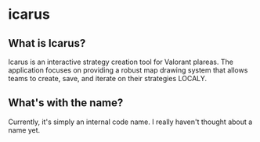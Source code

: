 

# icarus

## What is Icarus?
Icarus is an interactive strategy creation tool for Valorant plareas. The application focuses on providing a robust map drawing system that allows teams to create, save, and iterate on their strategies LOCALY.

## What's with the name?
Currently, it's simply an internal code name. I really haven't thought about a name yet.
